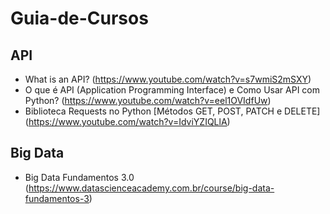 # Guia-de-Cursos

## API
- What is an API? (https://www.youtube.com/watch?v=s7wmiS2mSXY)
- O que é API (Application Programming Interface) e Como Usar API com Python? (https://www.youtube.com/watch?v=eel1OVIdfUw)
- Biblioteca Requests no Python [Métodos GET, POST, PATCH e DELETE] (https://www.youtube.com/watch?v=IdviYZIQLlA)

## Big Data
- Big Data Fundamentos 3.0 (https://www.datascienceacademy.com.br/course/big-data-fundamentos-3)
